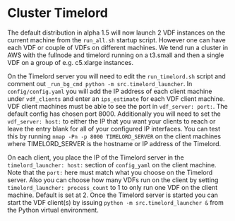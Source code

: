 # Cluster Timelord

The default distribution in alpha 1.5 will now launch 2 VDF instances on the current machine from the `run_all.sh` startup script. However one can have each VDF or couple of VDFs on different machines. We tend run a cluster in AWS with the fullnode and timelord running on a t3.small and then a single VDF on a group of e.g. c5.xlarge instances.

On the Timelord server you will need to edit the `run_timelord.sh` script and comment out `_run_bg_cmd python -m src.timelord_launcher`. In `config/config.yaml` you will add the IP address of each client machine under `vdf_clients` and enter an `ips_estimate` for each VDF client machine. VDF client machines must be able to see the port in `vdf_server: port:`. The default config has chosen port 8000. Additionally you will need to set the `vdf_server: host:` to either the IP that you want your clients to reach or leave the entry blank for all of your configured IP interfaces. You can test this by running `nmap -Pn -p 8000 TIMELORD_SERVER` on the client machines where TIMELORD_SERVER is the hostname or IP address of the Timelord.

On each client, you place the IP of the Timelord server in the `timelord_launcher: host:` section of `config_yaml` on the client machine. Note that the `port:` here must match what you choose on the Timelord server. Also you can choose how many VDFs run on the client by setting `timelord_launcher: process_count` to 1 to only run one VDF on the client machine. Default is set at 2. Once the Timelord server is started you can start the VDF client(s) by issuing `python -m src.timelord_launcher &` from the Python virtual environment.